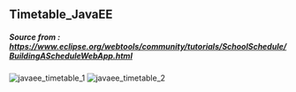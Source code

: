 ## Timetable_JavaEE

##### Source from : https://www.eclipse.org/webtools/community/tutorials/SchoolSchedule/BuildingAScheduleWebApp.html

![javaee_timetable_1](https://user-images.githubusercontent.com/37784073/48656536-016cce00-e9f4-11e8-9a80-20da658041a5.png)
![javaee_timetable_2](https://user-images.githubusercontent.com/37784073/48656538-03369180-e9f4-11e8-9690-0667ee872ed4.png)
